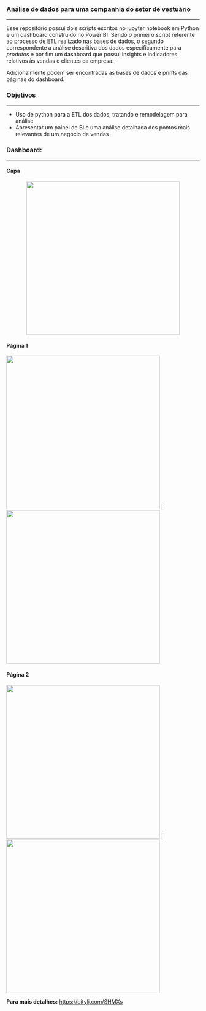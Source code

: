 ### Análise de dados para uma companhia do setor de vestuário
<hr class="style1">

Esse repositório possui dois scripts escritos no jupyter notebook em Python e um dashboard construído no Power BI. 
Sendo o primeiro script referente ao processo de ETL realizado nas bases de dados, o segundo correspondente a análise descritiva dos dados especificamente para *produtos* e por fim um dashboard que possui insights e indicadores relativos às vendas e clientes da empresa. 

Adicionalmente podem ser encontradas as bases de dados e prints das páginas do dashboard.

### Objetivos
<hr class="style1">

- Uso de python para a ETL dos dados, tratando e remodelagem para análise
- Apresentar um painel de BI e uma análise detalhada dos pontos mais relevantes de um negócio de vendas


### Dashboard: <br />
<hr class="style1">

#### Capa
<p align="center">
<img src=https://user-images.githubusercontent.com/52143378/159386093-5a10d555-b303-45cf-9948-2ae04bf9e400.jpg width=400>  
 </p>

#### Página 1
<p align="center">

<img src="https://user-images.githubusercontent.com/52143378/159386644-f6d75c11-48aa-4c2f-b1f5-91522e1ab6db.jpg" width=400> | <img src= "https://user-images.githubusercontent.com/52143378/159386978-f094a628-cbb1-49b9-b410-d4dc9c80286d.jpg" width=400> <br />
</p>

#### Página 2

<img src= "https://user-images.githubusercontent.com/52143378/159386981-5f183158-d888-4928-a5d8-1e71b359e231.jpg" width=400> |  <img src= "https://user-images.githubusercontent.com/52143378/159386983-02c0fd17-ffed-4538-a0e5-8b86ff4310ca.jpg" width=400> <br />

**Para mais detalhes:** https://bityli.com/SHMXs

